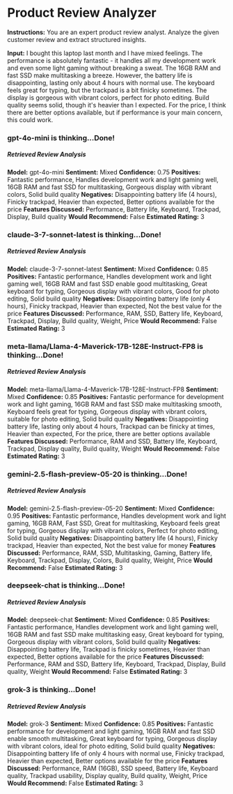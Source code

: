 # Product Review Analyzer

**Instructions:** You are an expert product review analyst. Analyze the given customer review and extract structured insights.

**Input:** I bought this laptop last month and I have mixed feelings. The performance is absolutely fantastic -
it handles all my development work and even some light gaming without breaking a sweat. The 16GB RAM and fast SSD make
multitasking a breeze. However, the battery life is disappointing, lasting only about 4 hours with normal use.
The keyboard feels great for typing, but the trackpad is a bit finicky sometimes. The display is gorgeous with
vibrant colors, perfect for photo editing. Build quality seems solid, though it's heavier than I expected.
For the price, I think there are better options available, but if performance is your main concern, this could work.

### gpt-4o-mini is thinking...Done!

##### Retrieved Review Analysis
**Model:** gpt-4o-mini
**Sentiment:** Mixed
**Confidence:** 0.75
**Positives:** Fantastic performance, Handles development work and light gaming well, 16GB RAM and fast SSD for multitasking, Gorgeous display with vibrant colors, Solid build quality
**Negatives:** Disappointing battery life (4 hours), Finicky trackpad, Heavier than expected, Better options available for the price
**Features Discussed:** Performance, Battery life, Keyboard, Trackpad, Display, Build quality
**Would Recommend:** False
**Estimated Rating:** 3


### claude-3-7-sonnet-latest is thinking...Done!

##### Retrieved Review Analysis 
**Model:** claude-3-7-sonnet-latest
**Sentiment:** Mixed
**Confidence:** 0.85
**Positives:** Fantastic performance, Handles development work and light gaming well, 16GB RAM and fast SSD enable good multitasking, Great keyboard for typing, Gorgeous display with vibrant colors, Good for photo editing, Solid build quality
**Negatives:** Disappointing battery life (only 4 hours), Finicky trackpad, Heavier than expected, Not the best value for the price
**Features Discussed:** Performance, RAM, SSD, Battery life, Keyboard, Trackpad, Display, Build quality, Weight, Price
**Would Recommend:** False
**Estimated Rating:** 3


### meta-llama/Llama-4-Maverick-17B-128E-Instruct-FP8 is thinking...Done!

##### Retrieved Review Analysis 
**Model:** meta-llama/Llama-4-Maverick-17B-128E-Instruct-FP8
**Sentiment:** Mixed
**Confidence:** 0.85
**Positives:** Fantastic performance for development work and light gaming, 16GB RAM and fast SSD make multitasking smooth, Keyboard feels great for typing, Gorgeous display with vibrant colors, suitable for photo editing, Solid build quality
**Negatives:** Disappointing battery life, lasting only about 4 hours, Trackpad can be finicky at times, Heavier than expected, For the price, there are better options available
**Features Discussed:** Performance, RAM and SSD, Battery life, Keyboard, Trackpad, Display quality, Build quality, Weight
**Would Recommend:** False
**Estimated Rating:** 3


### gemini-2.5-flash-preview-05-20 is thinking...Done!

##### Retrieved Review Analysis 
**Model:** gemini-2.5-flash-preview-05-20
**Sentiment:** Mixed
**Confidence:** 0.95
**Positives:** Fantastic performance, Handles development work and light gaming, 16GB RAM, Fast SSD, Great for multitasking, Keyboard feels great for typing, Gorgeous display with vibrant colors, Perfect for photo editing, Solid build quality
**Negatives:** Disappointing battery life (4 hours), Finicky trackpad, Heavier than expected, Not the best value for money
**Features Discussed:** Performance, RAM, SSD, Multitasking, Gaming, Battery life, Keyboard, Trackpad, Display, Colors, Build quality, Weight, Price
**Would Recommend:** False
**Estimated Rating:** 3


### deepseek-chat is thinking...Done!

##### Retrieved Review Analysis 
**Model:** deepseek-chat
**Sentiment:** Mixed
**Confidence:** 0.85
**Positives:** Fantastic performance, Handles development work and light gaming well, 16GB RAM and fast SSD make multitasking easy, Great keyboard for typing, Gorgeous display with vibrant colors, Solid build quality
**Negatives:** Disappointing battery life, Trackpad is finicky sometimes, Heavier than expected, Better options available for the price
**Features Discussed:** Performance, RAM and SSD, Battery life, Keyboard, Trackpad, Display, Build quality, Weight
**Would Recommend:** False
**Estimated Rating:** 3


### grok-3 is thinking...Done!

##### Retrieved Review Analysis 
**Model:** grok-3
**Sentiment:** Mixed
**Confidence:** 0.85
**Positives:** Fantastic performance for development and light gaming, 16GB RAM and fast SSD enable smooth multitasking, Great keyboard for typing, Gorgeous display with vibrant colors, ideal for photo editing, Solid build quality
**Negatives:** Disappointing battery life of only 4 hours with normal use, Finicky trackpad, Heavier than expected, Better options available for the price
**Features Discussed:** Performance, RAM (16GB), SSD speed, Battery life, Keyboard quality, Trackpad usability, Display quality, Build quality, Weight, Price
**Would Recommend:** False
**Estimated Rating:** 3